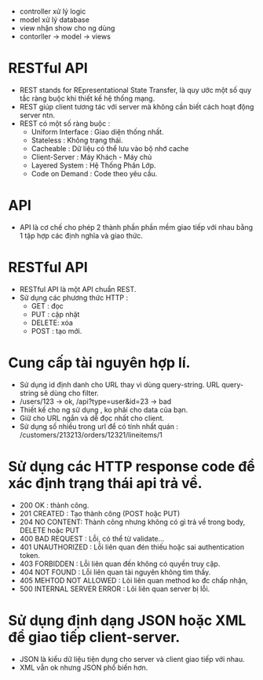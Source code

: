 - controller xử lý logic
- model xử lý database
- view nhận show cho ng dùng
- contorller -> model -> views



# RESTful API
- REST stands for REpresentational State Transfer, là quy ước một số quy tắc ràng buộc khi thiết kế hệ thống mạng.
- REST giúp client tương tác với server mà không cần biết cách hoạt động server ntn.
- REST có một số ràng buộc : 
    + Uniform Interface : Giao diện thống nhất.
    + Stateless : Không trạng thái.
    + Cacheable : Dữ liệu có thể lưu vào bộ nhớ cache
    + Client-Server : Máy Khách - Máy chủ
    + Layered System : Hệ Thống Phân Lớp.
    + Code on Demand : Code theo yêu cầu.


# API 
- API là cơ chế cho phép 2 thành phần phần mềm giao tiếp với nhau bằng 1 tập hợp các định nghĩa và giao thức.


# RESTful API
- RESTful API là một API chuẩn REST. 
- Sử dụng các phương thức HTTP : 
    + GET : đọc
    + PUT : cập nhật
    + DELETE: xóa
    + POST : tạo mới.

# Cung cấp tài nguyên hợp lí.
- Sử dụng id định danh cho URL thay vì dùng query-string. URL query-string sẽ dùng cho filter.
- /users/123 -> ok, /api?type=user&id=23 -> bad
- Thiết kế cho ng sử dụng , ko phải cho data của bạn.
- Giữ cho URL ngắn và dễ đọc nhất cho client.
- Sử dụng số nhiều trong url để có tính nhất quán : /customers/213213/orders/12321/lineitems/1

# Sử dụng các HTTP response code để xác định trạng thái api trả về.
- 200 OK : thành công.
- 201 CREATED : Tạo thành công (POST hoặc PUT)
- 204 NO CONTENT: Thành công nhưng không có gì trả về trong body, DELETE hoặc PUT
- 400 BAD REQUEST : Lỗi, có thể từ validate...
- 401 UNAUTHORIZED : Lỗi liên quan đén thiếu hoặc sai authentication token.
- 403 FORBIDDEN : Lỗi liên quan đến không có quyền truy cập.
- 404 NOT FOUND : Lỗi liên quan tài nguyên không tìm thấy.
- 405 MEHTOD NOT ALLOWED : Lõi liên quan method ko đc chấp nhận, 
- 500 INTERNAL SERVER ERROR : Lõi liên quan server bị lỗi.

# Sử dụng định dạng JSON hoặc XML để giao tiếp client-server.
- JSON là kiểu dữ liệu tiện dụng cho server và client giao tiếp với nhau.
- XML vẫn ok nhưng JSON phổ biến hơn.
